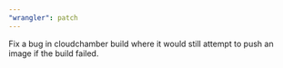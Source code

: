 ```yaml
---
"wrangler": patch
---
```


Fix a bug in cloudchamber build where it would still attempt to push an image if the build failed.
